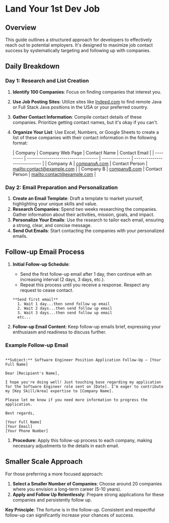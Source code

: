 # Land Your 1st Dev Job

## **Overview**

This guide outlines a structured approach for developers to effectively reach out to potential employers. It's designed
to maximize job contact success by systematically targeting and following up with companies.

## **Daily Breakdown**

### **Day 1: Research and List Creation**

1. **Identify 100 Companies**: Focus on finding companies that interest you.

2. **Use Job Posting Sites**: Utilize sites like [Indeed.com](http://Indeed.com) to find remote Java or Full Stack Java
   positions in the USA or your preferred country.

3. **Gather Contact Information**: Compile contact details of these companies. Prioritize getting contact names, but
   it's okay if you can't.

4. **Organize Your List**: Use Excel, Numbers, or Google Sheets to create a list of these companies with their contact
   information in the following format:

   | Company   | Company Web Page                    | Contact Name   | Contact Email                |
         | --------- | ----------------------------------- | -------------- | ---------------------------- |
   | Company A | [companyA.com](http://companyA.com) | Contact Person | <mailto:contact@example.com> |
   | Company B | [companyB.com](http://companyB.com) | Contact Person | <mailto:contact@example.com> |

### **Day 2: Email Preparation and Personalization**

1. **Create an Email Template**: Draft a template to market yourself, highlighting your unique skills and value.
2. **Research Companies**: Spend two weeks researching the companies. Gather information about their activities,
   mission, goals, and impact.
3. **Personalize Your Emails**: Use the research to tailor each email, ensuring a strong, clear, and concise message.
4. **Send Out Emails**: Start contacting the companies with your personalized emails.

## **Follow-up Email Process**

1. **Initial Follow-up Schedule**:

    - Send the first follow-up email after 1 day, then continue with an increasing interval (2 days, 3 days, etc.).
    - Repeat this process until you receive a response. Respect any request to cease contact.

   ```
   **Send first email**
     1. Wait 1 day...then send follow up email
     2. Wait 2 days...then send follow up email
     3. Wait 3 days...then send follow up email
     etc...
   ```

2. **Follow-up Email Content**: Keep follow-up emails brief, expressing your enthusiasm and readiness to discuss
   further.

### **Example Follow-up Email**

```

**Subject:** Software Engineer Position Application Follow-Up – [Your Full Name]

Dear [Recipient's Name],

I hope you're doing well! Just touching base regarding my application for the Software Engineer role sent on [Date]. I’m eager to contribute my [Key Skill/Area] expertise to [Company Name].

Please let me know if you need more information to progress the application.

Best regards,

[Your Full Name]
[Your Email]
[Your Phone Number]
```

1. **Procedure**: Apply this follow-up process to each company, making necessary adjustments to the details in each
   email.

## **Smaller Scale Approach**

For those preferring a more focused approach:

1. **Select a Smaller Number of Companies**: Choose around 20 companies where you envision a long-term career (5-10
   years).
2. **Apply and Follow Up Relentlessly**: Prepare strong applications for these companies and persistently follow up.

**Key Principle**: The fortune is in the follow-up. Consistent and respectful follow-up can significantly increase your
chances of success.
